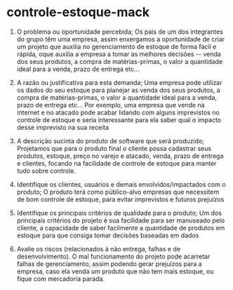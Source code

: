 # controle-estoque-mack

1. O problema ou oportunidade percebida;
Os pais de um dos integrantes do grupo têm uma empresa, assim enxergamos a oportunidade de criar um projeto que auxilia no gerenciamento de estoque de forma fácil e rápida, oque auxilia a empresa a tomar as melhores decisões -- venda dos seus produtos, a compra de matérias-primas, o valor a quantidade ideal para a venda, prazo de entrega etc...

2. A razão ou justificativa para esta demanda;
Uma empresa pode utilizar os dados do seu estoque para planejar as venda dos seus produtos, a compra de matérias-primas, o valor a quantidade ideal para a venda, prazo de entrega etc... Por exemplo, uma empresa que vende na internet e no atacado pode acabar lidando com alguns imprevistos no controle de estoque e seria interessante para ela saber qual o impacto desse imprevisto na sua receita

3. A descrição sucinta do produto de software que será produzido;
Projetamos que para o produto final o cliente possa cadastrar seus produtos, estoque, preço no varejo e atacado, venda, prazo de entrega e clientes, focando na facilidade de controle de estoque para manter tudo sobre controle.

4. Identifique os clientes, usuários e demais envolvidos/impactados com o produto;
O produto terá como público-alvo empresas que necessitem de bom controle de estoque, para evitar imprevistos e futuros prejuízos

5. Identifique os principais critérios de qualidade para o produto;
Um dos principais critérios do projeto é sua facilidade para ser manuseado pelo cliente, a capacidade de saber facilmente a quantidade de produtos em estoque para que consiga tomar decisões baseadas em dados

6. Avalie os riscos (relacionados à não entrega, falhas e de desenvolvimento).
O mal funcionamento do projeto pode acarretar falhas de gerenciamento, assim podendo gerar prejuízos para a empresa, caso ela venda um produto que não tem mais estoque, ou fique com mercadoria parada.
